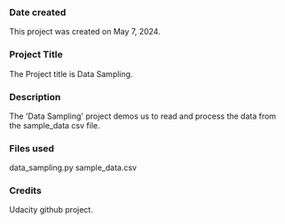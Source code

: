 
### Date created
This project was created on May 7, 2024.

### Project Title
The Project title is Data Sampling.

### Description
The 'Data Sampling' project demos us to read and process the data from the sample_data csv file.

### Files used
data_sampling.py
sample_data.csv

### Credits
Udacity github project.


